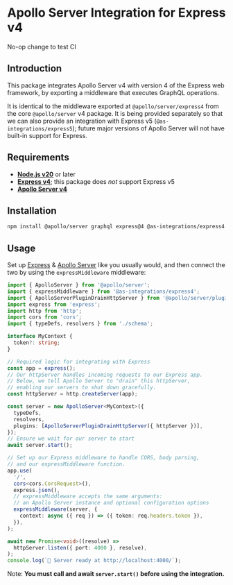 # Apollo Server Integration for Express v4

No-op change to test CI

## **Introduction**

This package integrates Apollo Server v4 with version 4 of the Express web framework, by exporting a middleware that executes GraphQL operations.

It is identical to the middleware exported at `@apollo/server/express4` from the core `@apollo/server` v4 package. It is being provided separately so that we can also provide an integration with Express v5 (`@as-integrations/express5`); future major versions of Apollo Server will not have built-in support for Express.

## **Requirements**

- **[Node.js v20](https://nodejs.org/)** or later
- **[Express v4](https://expressjs.com/)**; this package does *not* support Express v5
- **[Apollo Server v4](https://www.apollographql.com/docs/apollo-server/)**

## **Installation**

```bash
npm install @apollo/server graphql express@4 @as-integrations/express4 cors
```

## **Usage**

Set up [Express](https://expressjs.com/) & [Apollo Server](https://www.apollographql.com/docs/apollo-server/) like you usually would, and then connect the two by using the `expressMiddleware` middleware:

```typescript
import { ApolloServer } from '@apollo/server';
import { expressMiddleware } from '@as-integrations/express4';
import { ApolloServerPluginDrainHttpServer } from '@apollo/server/plugin/drainHttpServer';
import express from 'express';
import http from 'http';
import cors from 'cors';
import { typeDefs, resolvers } from './schema';

interface MyContext {
  token?: string;
}

// Required logic for integrating with Express
const app = express();
// Our httpServer handles incoming requests to our Express app.
// Below, we tell Apollo Server to "drain" this httpServer,
// enabling our servers to shut down gracefully.
const httpServer = http.createServer(app);

const server = new ApolloServer<MyContext>({
  typeDefs,
  resolvers,
  plugins: [ApolloServerPluginDrainHttpServer({ httpServer })],
});
// Ensure we wait for our server to start
await server.start();

// Set up our Express middleware to handle CORS, body parsing,
// and our expressMiddleware function.
app.use(
  '/',
  cors<cors.CorsRequest>(),
  express.json(),
  // expressMiddleware accepts the same arguments:
  // an Apollo Server instance and optional configuration options
  expressMiddleware(server, {
    context: async ({ req }) => ({ token: req.headers.token }),
  }),
);

await new Promise<void>((resolve) =>
  httpServer.listen({ port: 4000 }, resolve),
);
console.log(`🚀 Server ready at http://localhost:4000/`);
```

Note: **You must call and await `server.start()` before using the integration.**
